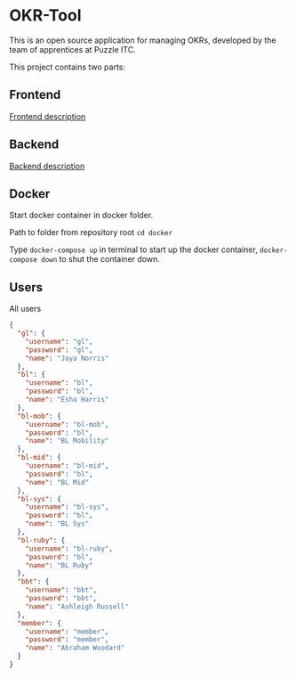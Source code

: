 # OKR-Tool

This is an open source application for managing OKRs, developed by the team of apprentices at Puzzle ITC.

This project contains two parts:

## Frontend

[Frontend description](frontend/README.md)


## Backend
[Backend description](backend/README.md)

## Docker

Start docker container in docker folder.

Path to folder from repository root `cd docker`

Type `docker-compose up` in terminal to start up the docker container, `docker-compose down` to shut the container down.

## Users
All users 
```json
{
  "gl": {
    "username": "gl",
    "password": "gl",
    "name": "Jaya Norris"
  },
  "bl": {
    "username": "bl",
    "password": "bl",
    "name": "Esha Harris"
  },
  "bl-mob": {
    "username": "bl-mob",
    "password": "bl",
    "name": "BL Mobility"
  },
  "bl-mid": {
    "username": "bl-mid",
    "password": "bl",
    "name": "BL Mid"
  },
  "bl-sys": {
    "username": "bl-sys",
    "password": "bl",
    "name": "BL Sys"
  },
  "bl-ruby": {
    "username": "bl-ruby",
    "password": "bl",
    "name": "BL Ruby"
  },
  "bbt": {
    "username": "bbt",
    "password": "bbt",
    "name": "Ashleigh Russell"
  },
  "member": {
    "username": "member",
    "password": "member",
    "name": "Abraham Woodard"
  }
}
```
